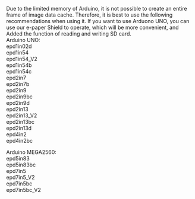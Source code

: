 Due to the limited memory of Arduino, it is not possible to create an entire frame of image data cache. Therefore, it is best to use the following recommendations when using it. If you want to use Arduono UNO, you can use our e-paper Shield to operate, which will be more convenient, and Added the function of reading and writing SD card.  
Arduino UNO:  
epd1in02d  
epd1in54  
epd1in54_V2  
epd1in54b  
epd1in54c  
epd2in7  
epd2in7b  
epd2in9  
epd2in9bc  
epd2in9d  
epd2in13  
epd2in13_V2  
epd2in13bc  
epd2in13d  
epd4in2  
epd4in2bc  
  
Arduino MEGA2560:  
epd5in83  
epd5in83bc  
epd7in5  
epd7in5_V2  
epd7in5bc  
epd7in5bc_V2  
